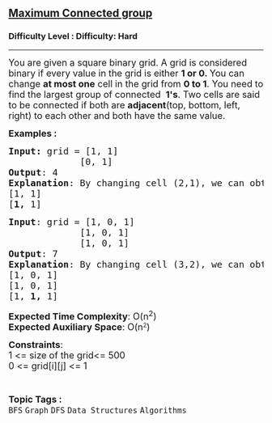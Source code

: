 <h2><a href="https://www.geeksforgeeks.org/problems/maximum-connected-group/1?itm_source=geeksforgeeks&itm_medium=article&itm_campaign=practice_card">Maximum Connected group</a></h2><h3>Difficulty Level : Difficulty: Hard</h3><hr><div class="problems_problem_content__Xm_eO"><p><span style="font-size: 18px;">You are given a square&nbsp;binary grid. A grid is considered binary if every value in the grid is either&nbsp;<strong>1 or 0.&nbsp;</strong></span><span style="font-size: 18px;">You can change&nbsp;<strong>at most one</strong>&nbsp;cell in the grid from&nbsp;<strong>0 to 1</strong>.&nbsp;</span><span style="font-size: 18px;">You need to find the largest group of connected&nbsp;&nbsp;<strong>1's</strong>.&nbsp;</span><span style="font-size: 18px;">Two cells are said to be connected if both are&nbsp;<strong>adjacent</strong>(top, bottom, left, right)&nbsp;to each other and both have the same value.</span></p>
<p><span style="font-size: 18px;"><strong>Examples :</strong></span></p>
<pre><span style="font-size: 18px;"><strong>Input: </strong></span><span style="font-size: 18px;">grid = [1, 1]
             [0, 1]
<strong>Output</strong>: 4
<strong>Explanation</strong>: By changing cell (2,1), we can obtain a connected group of 4 1's
[1, 1]
[<strong>1,</strong> 1]</span></pre>
<pre><span style="font-size: 18px;"><strong>Input</strong>: grid = [1, 0, 1]<br></span><span style="font-size: 18px;">             [1, 0, 1]
             [1, 0, 1]
<strong>Output</strong>: 7
<strong>Explanation</strong>: By changing cell (3,2), we can obtain a connected group of 7 1's
[1, 0, 1]<br>[1, 0, 1]
[1, <strong>1,</strong> 1]</span></pre>
<p><span style="font-size: 18px;"><strong>Expected Time Complexity</strong>: O(n<sup>2</sup>)<br><strong>Expected Auxiliary Space</strong>: O(</span><span style="font-size: 18px;">n</span><sup>2</sup><span style="font-size: 18px;">)</span></p>
<p><span style="font-size: 18px;"><strong>Constraints</strong>:<br>1 &lt;= size of the grid&lt;= 500<br>0 &lt;= grid[i][j] &lt;= 1<br></span></p></div><br><p><span style=font-size:18px><strong>Topic Tags : </strong><br><code>BFS</code>&nbsp;<code>Graph</code>&nbsp;<code>DFS</code>&nbsp;<code>Data Structures</code>&nbsp;<code>Algorithms</code>&nbsp;